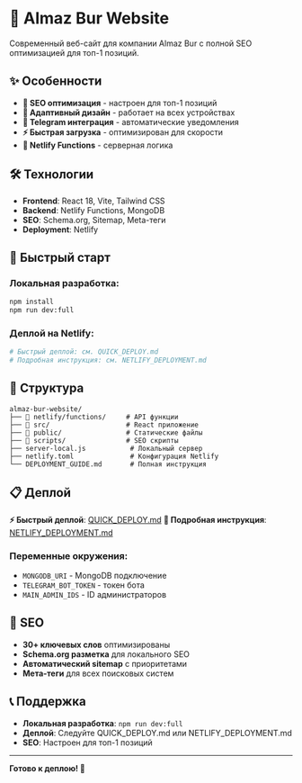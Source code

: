 # 🚀 Almaz Bur Website

Современный веб-сайт для компании Almaz Bur с полной SEO оптимизацией для топ-1 позиций.

## ✨ Особенности

- **🎯 SEO оптимизация** - настроен для топ-1 позиций
- **📱 Адаптивный дизайн** - работает на всех устройствах  
- **🤖 Telegram интеграция** - автоматические уведомления
- **⚡ Быстрая загрузка** - оптимизирован для скорости
- **🔧 Netlify Functions** - серверная логика

## 🛠 Технологии

- **Frontend**: React 18, Vite, Tailwind CSS
- **Backend**: Netlify Functions, MongoDB
- **SEO**: Schema.org, Sitemap, Meta-теги
- **Deployment**: Netlify

## 🚀 Быстрый старт

### Локальная разработка:
```bash
npm install
npm run dev:full
```

### Деплой на Netlify:
```bash
# Быстрый деплой: см. QUICK_DEPLOY.md
# Подробная инструкция: см. NETLIFY_DEPLOYMENT.md
```

## 📁 Структура

```
almaz-bur-website/
├── 📁 netlify/functions/     # API функции
├── 📁 src/                   # React приложение  
├── 📁 public/                # Статические файлы
├── 📁 scripts/               # SEO скрипты
├── server-local.js           # Локальный сервер
├── netlify.toml              # Конфигурация Netlify
└── DEPLOYMENT_GUIDE.md       # Полная инструкция
```

## 📋 Деплой

**⚡ Быстрый деплой**: [QUICK_DEPLOY.md](./QUICK_DEPLOY.md)
**📖 Подробная инструкция**: [NETLIFY_DEPLOYMENT.md](./NETLIFY_DEPLOYMENT.md)

### Переменные окружения:
- `MONGODB_URI` - MongoDB подключение
- `TELEGRAM_BOT_TOKEN` - токен бота
- `MAIN_ADMIN_IDS` - ID администраторов

## 🎯 SEO

- **30+ ключевых слов** оптимизированы
- **Schema.org разметка** для локального SEO
- **Автоматический sitemap** с приоритетами
- **Мета-теги** для всех поисковых систем

## 📞 Поддержка

- **Локальная разработка**: `npm run dev:full`
- **Деплой**: Следуйте QUICK_DEPLOY.md или NETLIFY_DEPLOYMENT.md
- **SEO**: Настроен для топ-1 позиций

---

**Готово к деплою! 🚀**
